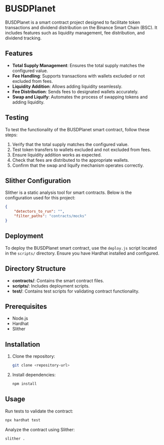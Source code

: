# BUSDPlanet

BUSDPlanet is a smart contract project designed to facilitate token transactions and dividend distribution on the Binance Smart Chain (BSC). It includes features such as liquidity management, fee distribution, and dividend tracking.

## Features
- **Total Supply Management**: Ensures the total supply matches the configured value.
- **Fee Handling**: Supports transactions with wallets excluded or not excluded from fees.
- **Liquidity Addition**: Allows adding liquidity seamlessly.
- **Fee Distribution**: Sends fees to designated wallets accurately.
- **Swap and Liquify**: Automates the process of swapping tokens and adding liquidity.

## Testing
To test the functionality of the BUSDPlanet smart contract, follow these steps:

1. Verify that the total supply matches the configured value.
2. Test token transfers to wallets excluded and not excluded from fees.
3. Ensure liquidity addition works as expected.
4. Check that fees are distributed to the appropriate wallets.
5. Confirm that the swap and liquify mechanism operates correctly.

## Slither Configuration
Slither is a static analysis tool for smart contracts. Below is the configuration used for this project:

```json
{
    "detectors_to_run": "",
    "filter_paths": "contracts/mocks"
}
```

## Deployment
To deploy the BUSDPlanet smart contract, use the `deploy.js` script located in the `scripts/` directory. Ensure you have Hardhat installed and configured.

## Directory Structure
- **contracts/**: Contains the smart contract files.
- **scripts/**: Includes deployment scripts.
- **test/**: Contains test scripts for validating contract functionality.

## Prerequisites
- Node.js
- Hardhat
- Slither

## Installation
1. Clone the repository:
   ```bash
   git clone <repository-url>
   ```
2. Install dependencies:
   ```bash
   npm install
   ```

## Usage
Run tests to validate the contract:
```bash
npx hardhat test
```

Analyze the contract using Slither:
```bash
slither .
```